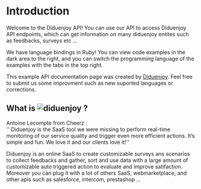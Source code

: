 # Introduction

Welcome to the Diduenjoy API! You can use our API to access Diduenjoy API endpoints, which can get information on many diduenjoy entites such as feedbacks, surveys etc ...

We have language bindings in Ruby! You can view code examples in the dark area to the right, and you can switch the programming language of the examples with the tabs in the top right.

This example API documentation page was created by [Diduenjoy](https://github.com/diduenjoy). Feel free to submit us some improvment such as new suported languages or corrections.

## What is ![diduenjoy](https://www.diduenjoy.com/en/) ?

Antoine Lecompte from Cheerz :<br>
'' Diduenjoy is the SaaS tool we were missing to perform real-time monitoring of our service quality and trigger even more efficient actions. It’s simple and fun. We love it and our clients love it!''

Diduenjoy is an online SaaS to create customizable surveys ans scenarios to collect feedbacks and gather, sort and use data with a large amount of customizable auto triggered action to evaluate and improve satifaction. Moreover you can plug it with a lot of others SaaS, webmarketplace, and other apis such as salesforce, intercom, prestashop ...

